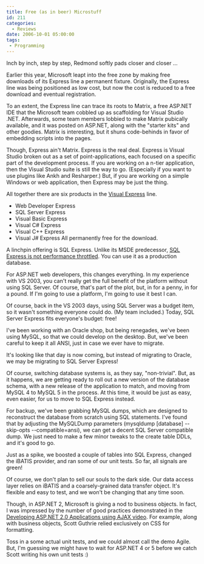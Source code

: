```yaml
---
title: Free (as in beer) Microstuff
id: 211
categories:
  - Reviews
date: 2006-10-01 05:00:00
tags:
 - Programming
---
```


Inch by inch, step by step, Redmond softly pads closer and closer ...

Earlier this year, Microsoft leapt into the free zone by making free downloads of its Express line a permanent fixture. Originally, the Express line was being positioned as low cost, but now the cost is reduced to a free download and eventual registration.

To an extent, the Express line can trace its roots to Matrix, a free ASP.NET IDE that the Microsoft team cobbled up as scaffolding for Visual Studio .NET. Afterwards, some team members lobbied to make Matrix pubically available, and it was posted on ASP.NET, along with the "starter kits" and other goodies. Matrix is interesting, but it shuns code-behinds in favor of embedding scripts into the pages.

Though, Express ain't Matrix. Express is the real deal. Express is Visual Studio broken out as a set of point-applications, each focused on a specific part of the development process. If you are working on a n-tier application, then the Visual Studio suite is still the way to go. (Especially if you want to use plugins
like Ankh and Resharper.) But, if you are working on a simple Windows or web application, then Express may be just the thing.

All together there are six products in the [Visual Express](http://msdn.microsoft.com/vstudio/express/default.aspx) line.

*   Web Developer Express
*   SQL Server Express
*   Visual Basic Express
*   Visual C# Express
*   Visual C++ Express
*   Visual J# Express
All permanently free for the download.

A linchpin offering is SQL Express. Unlike its MSDE predecessor, [SQL Express is not performance throttled](http://blogs.msdn.com/euanga/archive/2006/03/09/545576.aspx). You can use it as a production database.

For ASP.NET web developers, this changes everything. In my experience with VS 2003, you can't really get the full benefit of the platform without using SQL Server. Of course, that's part of the plot, but, in for a penny, in for a pound. If I'm going to use a platform, I'm going to use it best I can.

Of course, back in the VS 2003 days, using SQL Server was a budget item, so it wasn't something everyone could do. (My team included.) Today, SQL Server Express
fits everyone's budget: free!

I've been working with an Oracle shop, but being renegades, we've been using MySQL, so that we could develop on the desktop. But, we've been careful to keep it all ANSI, just in case we ever have to migrate.

It's looking like that day is now coming, but instead of migrating to Oracle, we may be migrating to SQL Server Express!

Of course, switching database systems is, as they say, "non-trivial". But, as it happens, we are getting ready to roll out a new version of the database schema, with a new release of the application to match, and moving from MySQL 4 to MySQL 5 in the process. At this time, it would be just as easy, even easier, for us to move to SQL Express instead.

For backup, we've been grabbing MySQL dumps, which are designed to reconstruct the database from scratch using SQL statements. I've found that by adjusting the MySQLDump parameters (mysqldump [database] --skip-opts --compatible=ansi), we can get a decent SQL Server compatible dump. We just need to make a few minor tweaks to the create table DDLs, and it's good to go.

Just as a spike, we boosted a couple of tables into SQL Express, changed the iBATIS provider, and ran some of our unit tests. So far, all signals are green!

Of course, we don't plan to sell our souls to the dark side. Our data access layer relies on iBATIS and a coarsely-grained data transfer object. It's flexible and easy to test, and we won't be changing that any time soon.

Though, in ASP.NET 2, Microsoft is giving a nod to business objects. In fact, I was impressed by the number of good practices demonstrated in the
[Developing ASP.NET 2.0 Applications using AJAX video](mms://wm.microsoft.com/ms/uifx/asp_net_atlas.wmv). For example, along with business objects, Scott Guthrie relied exclusively on CSS for formatting.

Toss in a some actual unit tests, and we could almost call the demo Agile. But, I'm guessing we might have to wait for ASP.NET 4 or 5 before we catch Scott writing his own unit tests :)